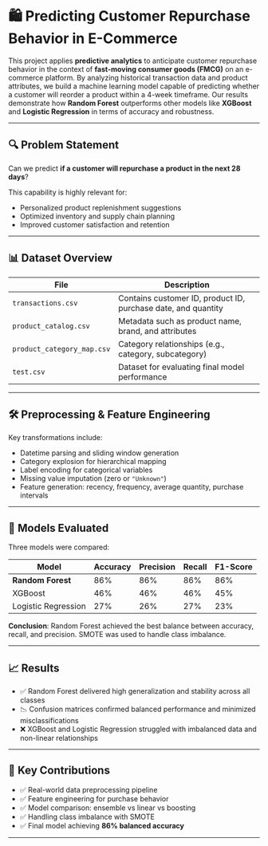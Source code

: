 # 🛍️ Predicting Customer Repurchase Behavior in E-Commerce

This project applies **predictive analytics** to anticipate customer repurchase behavior in the context of **fast-moving consumer goods (FMCG)** on an e-commerce platform. By analyzing historical transaction data and product attributes, we build a machine learning model capable of predicting whether a customer will reorder a product within a 4-week timeframe. Our results demonstrate how **Random Forest** outperforms other models like **XGBoost** and **Logistic Regression** in terms of accuracy and robustness.

---

## 🔍 Problem Statement

Can we predict **if a customer will repurchase a product in the next 28 days**?

This capability is highly relevant for:

- Personalized product replenishment suggestions  
- Optimized inventory and supply chain planning  
- Improved customer satisfaction and retention

---

## 📊 Dataset Overview

| File                     | Description                                          |
|--------------------------|------------------------------------------------------|
| `transactions.csv`       | Contains customer ID, product ID, purchase date, and quantity |
| `product_catalog.csv`    | Metadata such as product name, brand, and attributes |
| `product_category_map.csv` | Category relationships (e.g., category, subcategory) |
| `test.csv`               | Dataset for evaluating final model performance       |

---

## 🛠️ Preprocessing & Feature Engineering

Key transformations include:

- Datetime parsing and sliding window generation  
- Category explosion for hierarchical mapping  
- Label encoding for categorical variables  
- Missing value imputation (zero or `"Unknown"`)  
- Feature generation: recency, frequency, average quantity, purchase intervals

---

## 🤖 Models Evaluated

Three models were compared:

| Model               | Accuracy | Precision | Recall | F1-Score |
|---------------------|----------|-----------|--------|----------|
| **Random Forest**   | 86%      | 86%       | 86%    | 86%      |
| XGBoost             | 46%      | 46%       | 46%    | 45%      |
| Logistic Regression | 27%      | 26%       | 27%    | 23%      |

**Conclusion**: Random Forest achieved the best balance between accuracy, recall, and precision. SMOTE was used to handle class imbalance.

---

## 📈 Results

- ✅ Random Forest delivered high generalization and stability across all classes  
- 📉 Confusion matrices confirmed balanced performance and minimized misclassifications  
- ❌ XGBoost and Logistic Regression struggled with imbalanced data and non-linear relationships

---

## 📌 Key Contributions

- ✅ Real-world data preprocessing pipeline  
- ✅ Feature engineering for purchase behavior  
- ✅ Model comparison: ensemble vs linear vs boosting  
- ✅ Handling class imbalance with SMOTE  
- ✅ Final model achieving **86% balanced accuracy**

---

